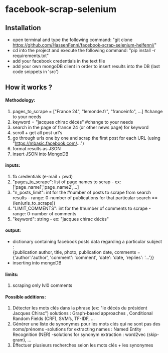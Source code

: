 # facebook-scrap-selenium


## Installation
- open terminal and type the following command: "git clone https://github.com/HassenFenni/facebook-scrap-selenium-helfenni/"
- cd into the project and execute the following command: "pip install -r requirements.txt" 
- add your facebook credentials in the text file
- add your own mongoDB client in order to insert results into the DB (last code snippets in 'src') 



## How it works ? 

#### Methodology:
1) pages_to_scrape = ["France 24", "lemonde.fr", "franceinfo", ...] #change to your needs
2) keyword = "jacques chirac décès" #change to your needs
3) search in the page of france 24 (or other news page) for keyword
3) scroll + get all post url's 
4) go through urls one by one and scrap the first post for each URL 
(using "https://mbasic.facebook.com/...")
5) format results as JSON
6) insert JSON into MongoDB 

#### inputs: 
1) fb credentials (e-mail + pwd)
2) "pages_to_scrape": list of page names to scrap - ex: ['page_name1','page_name2',...]
3) "n_posts_limit": int for the #number of posts to scrape from search results - range: 0-number of publications for that particular search == (len(urls_to_scrape))
4) "LIMIT_COMMENTS": int for the #number of comments to scrape - range: 0-number of comments  
5) "keyword": string - ex: "jacques chirac décès"

#### output:
- dictionary containing facebook posts data regarding a particular subject : <br/>
{publication author, title, photo, publication date, comments = {'author':'author', 'comment': 'comment', 'date': 'date, 'replies': '...'}}
- inserting into mongoDB

#### limits: 
1) scraping only lvl0 comments

#### Possible additions: 
1) Détecter les mots clés dans la phrase (ex: "le décès du président Jacques Chirac")
solutions : Graph-based approaches , Conditional Random Fields (CRF), SVM’s, TF-IDF, …
2) Générer une liste de synonymes pour les mots clés qui ne sont pas des noms/prénoms
-solutions for extracting names : Named Entity Recognition (NER) 
-solutions for synonym extraction : word2vec (skip-gram), …
3) Effectuer plusieurs recherches selon les mots clés + les synonymes
